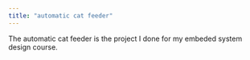 ```yaml
---
title: "automatic cat feeder"
---
```


The automatic cat feeder is the project I done for my embeded system design course.